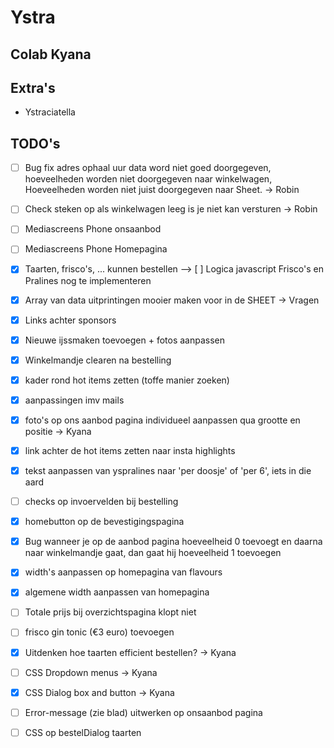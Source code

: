 # Ystra

## Colab Kyana

## Extra's

- Ystraciatella

## TODO's

- [ ] Bug fix adres ophaal uur data word niet goed doorgegeven, hoeveelheden worden niet doorgegeven naar winkelwagen, Hoeveelheden worden niet juist doorgegeven naar Sheet. -> Robin
- [ ] Check steken op als winkelwagen leeg is je niet kan versturen -> Robin
- [ ] Mediascreens Phone onsaanbod
- [ ] Mediascreens Phone Homepagina
- [x] Taarten, frisco's, ... kunnen bestellen --> [ ] Logica javascript Frisco's en Pralines nog te implementeren
- [x] Array van data uitprintingen mooier maken voor in de SHEET -> Vragen
- [x] Links achter sponsors
- [x] Nieuwe ijssmaken toevoegen + fotos aanpassen
- [x] Winkelmandje clearen na bestelling
- [x] kader rond hot items zetten (toffe manier zoeken)
- [x] aanpassingen imv mails
- [x] foto's op ons aanbod pagina individueel aanpassen qua grootte en positie -> Kyana
- [x] link achter de hot items zetten naar insta highlights
- [x] tekst aanpassen van yspralines naar 'per doosje' of 'per 6', iets in die aard
- [ ] checks op invoervelden bij bestelling
- [x] homebutton op de bevestigingspagina
- [x] Bug wanneer je op de aanbod pagina hoeveelheid 0 toevoegt en daarna naar winkelmandje gaat, dan gaat hij hoeveelheid 1 toevoegen
- [x] width's aanpassen op homepagina van flavours
- [x] algemene width aanpassen van homepagina
- [ ] Totale prijs bij overzichtspagina klopt niet
- [ ] frisco gin tonic (€3 euro) toevoegen

- [x] Uitdenken hoe taarten efficient bestellen? -> Kyana
- [ ] CSS Dropdown menus -> Kyana
- [x] CSS Dialog box and button -> Kyana
- [ ] Error-message (zie blad) uitwerken op onsaanbod pagina
- [ ] CSS op bestelDialog taarten
